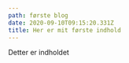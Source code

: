 ```yaml
---
path: første blog
date: 2020-09-10T09:15:20.331Z
title: Her er mit første indhold
---
```

Detter er indholdet